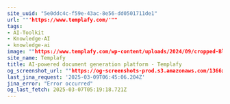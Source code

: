 ```yaml
---
site_uuid: "5e0ddc4c-f59e-43ac-8e56-dd0501711de1"
url: ""'https://www.templafy.com/'""
tags:
- AI-Toolkit
- Knowledge-AI
- knowledge-ai
image: ""https://www.templafy.com/wp-content/uploads/2024/09/cropped-Blog_Header_New-brand.png""
site_name: Templafy
title: AI-powered document generation platform - Templafy
og_screenshot_url: ""https://og-screenshots-prod.s3.amazonaws.com/1366x768/80/false/0bb4490ec54c70e394aa9bbbda94a77280eccfd8cc2fee8a1d458137801b867e.jpeg""
last_jina_request: '2025-03-09T06:45:06.204Z'
jina_error: "Error occurred"
og_last_fetch: 2025-03-07T05:19:18.721Z
---
```


